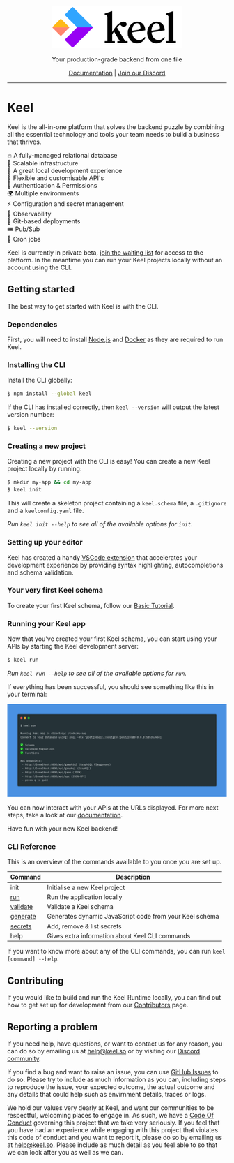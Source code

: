 <p align="center">
  <a href="https://keel.so/">
    <img alt="Keel" src="docs/images/keel.svg" width="300" />
  </a>
</p>

  <p align="center">Your production-grade backend from one file<p>

<p align="center">
   <a href="https://docs.keel.so">Documentation</a> | <a href="https://keel.so/discord">Join our Discord</a>
</p>

---

# Keel

Keel is the all-in-one platform that solves the backend puzzle by combining all the essential technology and tools your team needs to build a business that thrives.

🔥 A fully-managed relational database  
🔨 Scalable infrastructure  
🦄 A great local development experience  
🤝 Flexible and customisable API's  
👻 Authentication & Permissions  
🌍 Multiple environments  
⚡️ Configuration and secret management  
🧐 Observability  
🚀 Git-based deployments  
🎟️ Pub/Sub  
💼 Cron jobs 

Keel is currently in private beta, [join the waiting list](https://keel.so/) for access to the platform. In the meantime you can run your Keel projects locally without an account using the CLI.

## Getting started

The best way to get started with Keel is with the CLI. 

### Dependencies

First, you will need to install [Node.js](https://nodejs.org/) and [Docker](https://docker.com/) as they are required to run Keel. 

### Installing the CLI

Install the CLI globally:

```bash
$ npm install --global keel
```

If the CLI has installed correctly, then `keel --version` will output the latest version number:

```bash
$ keel --version
```

### Creating a new project

Creating a new project with the CLI is easy! You can create a new Keel project locally by running:

```bash
$ mkdir my-app && cd my-app
$ keel init
```

This will create a skeleton project containing a `keel.schema` file, a `.gitignore` and a `keelconfig.yaml` file.

_Run `keel init --help` to see all of the available options for `init`._

### Setting up your editor

Keel has created a handy [VSCode extension](https://marketplace.visualstudio.com/items?itemName=teamkeel.vscode-keel) that accelerates your development experience by providing syntax highlighting, autocompletions and schema validation.

### Your very first Keel schema

To create your first Keel schema, follow our [Basic Tutorial](https://docs.keel.so/tutorial#the-keel-schema).

### Running your Keel app

Now that you've created your first Keel schema, you can start using your APIs by starting the Keel development server:

```bash
$ keel run
```

_Run `keel run --help` to see all of the available options for `run`._

If everything has been successful, you should see something like this in your terminal:

![Keel CLI](docs/images/cli-run.png)

You can now interact with your APIs at the URLs displayed. For more next steps, take a look at our [documentation](https://docs.keel.so/).

Have fun with your new Keel backend!

### CLI Reference

This is an overview of the commands available to you once you are set up.

| Command    | Description                                                         |
| ---------- | ------------------------------------------------------------------- |
| init       | Initialise a new Keel project                                       |
| [run](https://docs.keel.so/cli#running-your-project)        | Run the application locally                                         |
| [validate](https://docs.keel.so/cli#validating)   | Validate a Keel schema                                            |
| [generate](https://docs.keel.so/cli#generating-code)   | Generates dynamic JavaScript code from your Keel schema          |
| [secrets](https://docs.keel.so/secrets#secrets-in-development)    | Add, remove & list secrets                                          |
| help       | Gives extra information about Keel CLI commands                                       |

If you want to know more about any of the CLI commands, you can run `keel [command] --help`. 

## Contributing

If you would like to build and run the Keel Runtime locally, you can find out how to get set up for development from our [Contributors](CONTRIBUTING.md) page. 

## Reporting a problem

If you need help, have questions, or want to contact us for any reason, you can do so by emailing us at [help@keel.so](mailto:help@keel.so) or by visiting our [Discord community](https://keel.so/discord).

If you find a bug and want to raise an issue, you can use [GitHub Issues](https://github.com/teamkeel/keel/issues) to do so. Please try to include as much information as you can, including steps to reproduce the issue, your expected outcome, the actual outcome and any details that could help such as envirnment details, traces or logs.

We hold our values very dearly at Keel, and want our communities to be respectful, welcoming places to engage in. As such, we have a [Code Of Conduct](CODE_OF_CONDUCT.md) governing this project that we take very seriously. If you feel that you have had an experience while engaging with this project that violates this code of conduct and you want to report it, please do so by emailing us at [help@keel.so](mailto:help@keel.so). Please include as much detail as you feel able to so that we can look after you as well as we can.